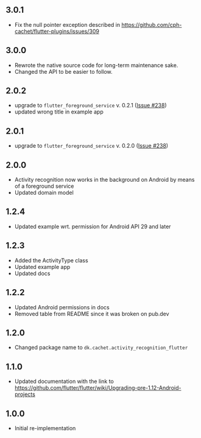 ## 3.0.1
* Fix the null pointer exception described in https://github.com/cph-cachet/flutter-plugins/issues/309

## 3.0.0
* Rewrote the native source code for long-term maintenance sake.
* Changed the API to be easier to follow.

## 2.0.2
* upgrade to `flutter_foreground_service` v. 0.2.1 ([Issue #238](https://github.com/cph-cachet/flutter-plugins/issues/238))
* updated wrong title in example app

## 2.0.1
* upgrade to `flutter_foreground_service` v. 0.2.0 ([Issue #238](https://github.com/cph-cachet/flutter-plugins/issues/238))

## 2.0.0
* Activity recognition now works in the background on Android by means of a foreground service
* Updated domain model

## 1.2.4
* Updated example wrt. permission for Android API 29 and later

## 1.2.3
* Added the ActivityType class
* Updated example app
* Updated docs

## 1.2.2
* Updated Android permissions in docs  
* Removed table from README since it was broken on pub.dev

## 1.2.0
* Changed package name to `dk.cachet.activity_recognition_flutter`

## 1.1.0
* Updated documentation with the link to https://github.com/flutter/flutter/wiki/Upgrading-pre-1.12-Android-projects

## 1.0.0
* Initial re-implementation 

